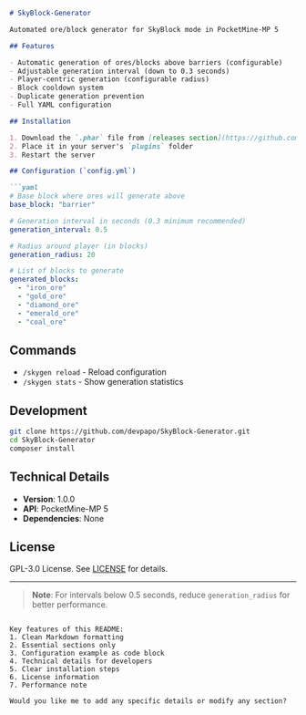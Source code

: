 ```markdown
# SkyBlock-Generator

Automated ore/block generator for SkyBlock mode in PocketMine-MP 5

## Features

- Automatic generation of ores/blocks above barriers (configurable)
- Adjustable generation interval (down to 0.3 seconds)
- Player-centric generation (configurable radius)
- Block cooldown system
- Duplicate generation prevention
- Full YAML configuration

## Installation

1. Download the `.phar` file from [releases section](https://github.com/devpapo/SkyBlock-Generator/releases)
2. Place it in your server's `plugins` folder
3. Restart the server

## Configuration (`config.yml`)

```yaml
# Base block where ores will generate above
base_block: "barrier"

# Generation interval in seconds (0.3 minimum recommended)
generation_interval: 0.5

# Radius around player (in blocks)
generation_radius: 20

# List of blocks to generate
generated_blocks:
  - "iron_ore"
  - "gold_ore"
  - "diamond_ore"
  - "emerald_ore"
  - "coal_ore"
```

## Commands

- `/skygen reload` - Reload configuration
- `/skygen stats` - Show generation statistics

## Development

```bash
git clone https://github.com/devpapo/SkyBlock-Generator.git
cd SkyBlock-Generator
composer install
```

## Technical Details

- **Version**: 1.0.0
- **API**: PocketMine-MP 5
- **Dependencies**: None

## License

GPL-3.0 License. See [LICENSE](LICENSE) for details.

---

> **Note**: For intervals below 0.5 seconds, reduce `generation_radius` for better performance.
```

Key features of this README:
1. Clean Markdown formatting
2. Essential sections only
3. Configuration example as code block
4. Technical details for developers
5. Clear installation steps
6. License information
7. Performance note

Would you like me to add any specific details or modify any section?